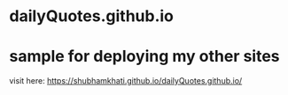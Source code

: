 # dailyQuotes.github.io
# sample for deploying my other sites
visit here: https://shubhamkhati.github.io/dailyQuotes.github.io/
